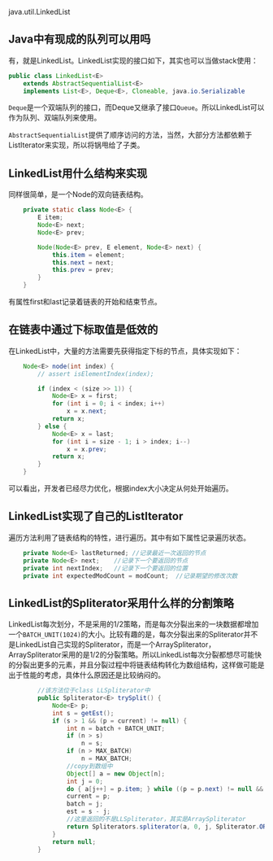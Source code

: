 
java.util.LinkedList

## Java中有现成的队列可以用吗

有，就是LinkedList。LinkedList实现的接口如下，其实也可以当做stack使用：

```java
public class LinkedList<E>
    extends AbstractSequentialList<E>
    implements List<E>, Deque<E>, Cloneable, java.io.Serializable
```

`Deque`是一个双端队列的接口，而Deque又继承了接口`Queue`。所以LinkedList可以作为队列、双端队列来使用。

`AbstractSequentialList`提供了顺序访问的方法，当然，大部分方法都依赖于ListIterator来实现，所以将锅甩给了子类。

## LinkedList用什么结构来实现

同样很简单，是一个Node的双向链表结构。

```java
    private static class Node<E> {
        E item;
        Node<E> next;
        Node<E> prev;

        Node(Node<E> prev, E element, Node<E> next) {
            this.item = element;
            this.next = next;
            this.prev = prev;
        }
    }
```

有属性first和last记录着链表的开始和结束节点。

## 在链表中通过下标取值是低效的   

在LinkedList中，大量的方法需要先获得指定下标的节点，具体实现如下：   

```java
    Node<E> node(int index) {
        // assert isElementIndex(index);

        if (index < (size >> 1)) {
            Node<E> x = first;
            for (int i = 0; i < index; i++)
                x = x.next;
            return x;
        } else {
            Node<E> x = last;
            for (int i = size - 1; i > index; i--)
                x = x.prev;
            return x;
        }
    }
```

可以看出，开发者已经尽力优化，根据index大小决定从何处开始遍历。   

## LinkedList实现了自己的ListIterator   

遍历方法利用了链表结构的特性，进行遍历。其中有如下属性记录遍历状态。

```java
    private Node<E> lastReturned; //记录最近一次返回的节点
    private Node<E> next;    //记录下一个要返回的节点
    private int nextIndex;   //记录下一个要返回的位置
    private int expectedModCount = modCount;  //记录期望的修改次数
```


## LinkedList的Spliterator采用什么样的分割策略

LinkedList每次划分，不是采用的1/2策略，而是每次分裂出来的一块数据都增加一个`BATCH_UNIT(1024)`的大小。比较有趣的是，每次分裂出来的Spliterator并不是LinkedList自己实现的Spliterator，而是一个ArraySpliterator，ArraySpliterator采用的是1/2的分裂策略。所以LinkedList每次分裂都想尽可能快的分裂出更多的元素，并且分裂过程中将链表结构转化为数组结构，这样做可能是出于性能的考虑，具体什么原因还是比较纳闷的。

```java
        //该方法位于class LLSpliterator中
        public Spliterator<E> trySplit() {
            Node<E> p;
            int s = getEst();
            if (s > 1 && (p = current) != null) {
                int n = batch + BATCH_UNIT;
                if (n > s)
                    n = s;
                if (n > MAX_BATCH)
                    n = MAX_BATCH;
                //copy到数组中
                Object[] a = new Object[n];
                int j = 0;
                do { a[j++] = p.item; } while ((p = p.next) != null && j < n);
                current = p;
                batch = j;
                est = s - j;
                //这里返回的不是LLSpliterator，其实是ArraySpliterator
                return Spliterators.spliterator(a, 0, j, Spliterator.ORDERED);
            }
            return null;
        }
```